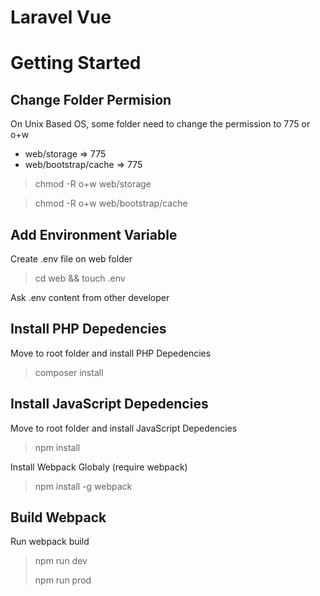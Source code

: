 # Laravel Vue


Getting Started
=============


Change Folder Permision
-------------


On Unix Based OS, some folder need to change the permission to 775 or o+w

- web/storage => 775
- web/bootstrap/cache => 775


>	chmod -R o+w web/storage

>	chmod -R o+w web/bootstrap/cache

Add Environment Variable
-------------

Create .env file on web folder

>	cd web && touch .env

Ask .env content from other developer


Install PHP Depedencies
-------------

Move to root folder and install PHP Depedencies

>	composer install


Install JavaScript Depedencies
-------------

Move to root folder and install JavaScript Depedencies

>	npm install

Install Webpack Globaly (require webpack)

>	npm install -g webpack



Build Webpack
-------------

Run webpack build

>	npm run dev
>
>
>	npm run prod